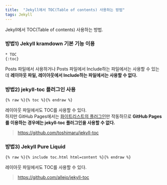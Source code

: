 ```yaml
---
title:  "Jekyll에서 TOC(Table of contents) 사용하는 방법"
tags: Jekyll
---
```


Jekyll에서 TOC(Table of contents) 사용하는 방법.

### 방법1) Jekyll kramdown 기본 기능 이용
```liquid
* TOC
{:toc}
```
Posts 파일에서 사용하거나 Posts 파일에서 Include하는 파일에서는 사용할 수 있는데 **레이아웃 파일, 레이아웃에서 Include하는 파일에서는 사용할 수 없다.**

### 방법2) jekyll-toc 플러그인 사용
```liquid
{% raw %}{% toc %}{% endraw %}
```
레이아웃 파일에서도 TOC를 사용할 수 있다.<br>
하지만 GitHub Pages에서는 [화이트리스트의 플러그인](https://pages.github.com/versions)만 작동하므로 **GitHub Pages를 이용하는 경우에는 jekyll-toc 플러그인을 사용할 수 없다.**

> https://github.com/toshimaru/jekyll-toc

### 방법3) Jekyll Pure Liquid
```liquid
{% raw %}{% include toc.html html=content %}{% endraw %}
```
레이아웃 파일에서도 TOC를 사용할 수 있다.

> https://github.com/allejo/jekyll-toc
